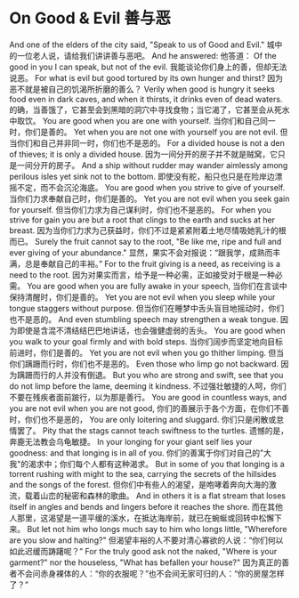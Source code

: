 # On Good & Evil 善与恶

And one of the elders of the city said, "Speak to us of Good and Evil."
城中的一位老人说，请给我们讲讲善与恶吧。
And he answered:
他答道：
Of the good in you I can speak, but not of the evil.
我能谈论你们身上的善，但却无法说恶。
For what is evil but good tortured by its own hunger and thirst?
因为恶不就是被自己的饥渴所折磨的善么？
Verily when good is hungry it seeks food even in dark caves, and when it thirsts, it drinks even of dead waters.
的确，当善饿了，它甚至会到黑暗的洞穴中寻找食物；当它渴了，它甚至会从死水中取饮。
You are good when you are one with yourself.
当你们和自己同一时，你们是善的。
Yet when you are not one with yourself you are not evil.
但当你们和自己并非同一时，你们也不是恶的。
For a divided house is not a den of thieves; it is only a divided house.
因为一间分开的房子并不就是贼窝，它只是一间分开的房子。
And a ship without rudder may wander aimlessly among perilous isles yet sink not to the bottom.
即使没有舵，船只也只是在险岸边漂摇不定，而不会沉沦海底。
You are good when you strive to give of yourself.
当你们力求奉献自己时，你们是善的。
Yet you are not evil when you seek gain for yourself.
但当你们力求为自己谋利时，你们也不是恶的。
For when you strive for gain you are but a root that clings to the earth and sucks at her breast.
因为当你们力求为己获益时，你们不过是紧紧附着土地尽情吸她乳汁的根而已。
Surely the fruit cannot say to the root, "Be like me, ripe and full and ever giving of your abundance."
显然，果实不会对报说：“跟我学，成熟而丰满，总是奉献自己的丰裕。”
For to the fruit giving is a need, as receiving is a need to the root.
因为对果实而言，给予是一种必需，正如接受对于根是一种必需。
You are good when you are fully awake in your speech,
当你们在言谈中保持清醒时，你们是善的。
Yet you are not evil when you sleep while your tongue staggers without purpose.
但当你们在睡梦中舌头盲目地摇动时，你们也不是恶的。
And even stumbling speech may strengthen a weak tongue.
因为即使是含混不清结结巴巴地讲话，也会强健虚弱的舌头。
You are good when you walk to your goal firmly and with bold steps.
当你们阔步而坚定地向目标前进时，你们是善的。
Yet you are not evil when you go thither limping.
但当你们蹒跚而行时，你们也不是恶的。
Even those who limp go not backward.
因为蹒跚而行的人并没有倒退。
But you who are strong and swift, see that you do not limp before the lame, deeming it kindness.
不过强壮敏捷的人呵，你们不要在残疾者面前跛行，以为那是善行。
You are good in countless ways, and you are not evil when you are not good,
你们的善展示于各个方面，在你们不善时，你们也不是恶的，
You are only loitering and sluggard.
你们只是闲散或怠情罢了。
Pity that the stags cannot teach swiftness to the turtles.
遗憾的是，奔鹿无法教会乌龟敏捷。
In your longing for your giant self lies your goodness: and that longing is in all of you.
你们的善寓于你们对自己的"大我"的渴求中；你们每个人都有这种渴求。
But in some of you that longing is a torrent rushing with might to the sea, carrying the secrets of the hillsides and the songs of the forest.
但你们中有些人的渴望，是咆哮着奔向大海的激流，载着山峦的秘密和森林的歌曲。
And in others it is a flat stream that loses itself in angles and bends and lingers before it reaches the shore.
而在其他人那里，这渴望是一道平缓的溪水，在抵达海岸前，就已在蜿蜒或回转中松懈下来。
But let not him who longs much say to him who longs little, "Wherefore are you slow and halting?"
但渴望丰裕的人不要对清心寡欲的人说：“你们何以如此迟缓而踌躇呢？”
For the truly good ask not the naked, "Where is your garment?" nor the houseless, "What has befallen your house?"
因为真正的善者不会问赤身裸体的人：“你的衣服呢？”也不会间无家可归的人：“你的房屋怎样了？”
